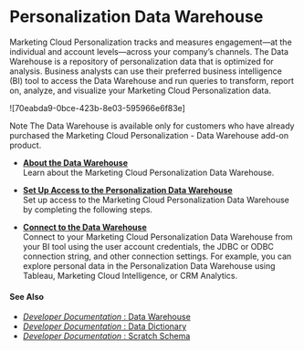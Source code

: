 

# Personalization Data Warehouse

Marketing Cloud Personalization tracks and measures engagement—at the
individual and account levels—across your company’s channels. The Data
Warehouse is a repository of personalization data that is optimized for
analysis. Business analysts can use their preferred business intelligence (BI)
tool to access the Data Warehouse and run queries to transform, report on,
analyze, and visualize your Marketing Cloud Personalization data.

![70eabda9-0bce-423b-8e03-595966e6f83e]

Note [](https://help.salesforce.com/s?language=en_US)The Data Warehouse is
available only for customers who have already purchased the Marketing Cloud
Personalization \- Data Warehouse add-on product.

  * **[About the Data Warehouse](https://help.salesforce.com/s/articleView?id=sf.mc_pers_data_warehouse_about.htm&language=en_US&type=5)**  
Learn about the Marketing Cloud Personalization Data Warehouse.

  * **[Set Up Access to the Personalization Data Warehouse](https://help.salesforce.com/s/articleView?id=sf.mc_pers_data_warehouse_setup.htm&language=en_US&type=5)**  
Set up access to the Marketing Cloud Personalization Data Warehouse by
completing the following steps.

  * **[Connect to the Data Warehouse](https://help.salesforce.com/s/articleView?id=sf.mc_pers_data_warehouse_connect.htm&language=en_US&type=5)**  
Connect to your Marketing Cloud Personalization Data Warehouse from your BI
tool using the user account credentials, the JDBC or ODBC connection string,
and other connection settings. For example, you can explore personal data in
the Personalization Data Warehouse using Tableau, Marketing Cloud
Intelligence, or CRM Analytics.

#### See Also

  * [ _Developer Documentation_ : Data Warehouse](https://developer.salesforce.com/docs/marketing/personalization/guide/data-warehouse.html)
  * [ _Developer Documentation_ : Data Dictionary](https://developer.salesforce.com/docs/marketing/personalization/guide/data-dictionary.html)
  * [ _Developer Documentation_ : Scratch Schema](https://developer.salesforce.com/docs/marketing/personalization/guide/scratch-schema.html)

